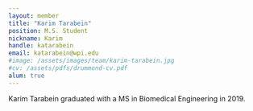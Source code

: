 ```yaml
---
layout: member
title: "Karim Tarabein"
position: M.S. Student
nickname: Karim
handle: katarabein
email: katarabein@wpi.edu
#image: /assets/images/team/karim-tarabein.jpg
#cv: /assets/pdfs/drummond-cv.pdf
alum: true
---
```

Karim Tarabein graduated with a MS in Biomedical Engineering in 2019.
